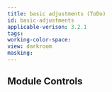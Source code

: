 ```yaml
---
title: basic adjustments (ToDo)
id: basic-adjustments
applicable-verison: 3.2.1
tags: 
working-color-space:  
view: darkroom
masking: 
---
```


## Module Controls

